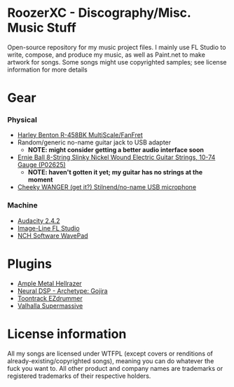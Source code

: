 # RoozerXC - Discography/Misc. Music Stuff
Open-source repository for my music project files. I mainly use FL Studio to write, compose, and produce my music, as well as Paint.net to make artwork for songs. Some songs might use copyrighted samples; see license information for more details

# Gear
### Physical
- [Harley Benton R-458BK MultiScale/FanFret](https://www.thomannmusic.com/harley_benton_r_458bk_fanfret.htm)
- Random/generic no-name guitar jack to USB adapter
  - **NOTE: might consider getting a better audio interface soon**
- [Ernie Ball 8-String Slinky Nickel Wound Electric Guitar Strings, 10-74 Gauge (P02625)](https://www.amazon.com/Ernie-Ball-8-String-Slinky-Nickel/dp/B004Y9YQS0)
  - **NOTE: haven't gotten it yet; my guitar has no strings at the moment**
- [Cheeky WANGER (get it?) Stilnend/no-name USB microphone](https://www.amazon.com/gp/product/B09CKB7S8H)

### Machine
- [Audacity 2.4.2](https://archive.org/details/audacity-2.4.2)
- [Image-Line FL Studio](https://www.image-line.com)
- [NCH Software WavePad](https://www.nch.com.au/software/audio.html)

# Plugins
- [Ample Metal Hellrazer](https://www.amplesound.net/en/pro-pd.asp?id=33)
- [Neural DSP - Archetype: Gojira](https://neuraldsp.com/plugins/archetype-gojira)
- [Toontrack EZdrummer](https://www.toontrack.com/product/ezdrummer-3)
- [Valhalla Supermassive](https://valhalladsp.com/shop/reverb/valhalla-supermassive)

# License information
All my songs are licensed under WTFPL (except covers or renditions of already-existing/copyrighted songs), meaning you can do whatever the fuck you want to. All other product and company names are trademarks or registered trademarks of their respective holders.

